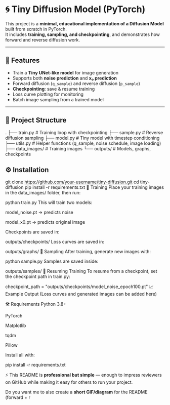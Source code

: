 # 🌀 Tiny Diffusion Model (PyTorch)

This project is a **minimal, educational implementation of a Diffusion Model** built from scratch in PyTorch.  
It includes **training, sampling, and checkpointing**, and demonstrates how forward and reverse diffusion work.

---

## 📌 Features
- Train a **Tiny UNet-like model** for image generation
- Supports both **noise prediction** and **x₀ prediction**
- Forward diffusion (`q_sample`) and reverse diffusion (`p_sample`)
- **Checkpointing**: save & resume training
- Loss curve plotting for monitoring
- Batch image sampling from a trained model

---

## 📂 Project Structure
.
├── train.py # Training loop with checkpointing
├── sample.py # Reverse diffusion sampling
├── model.py # Tiny model with timestep conditioning
├── utils.py # Helper functions (q_sample, noise schedule, image loading)
├── data_images/ # Training images
└── outputs/ # Models, graphs, checkpoints


## ⚙️ Installation

git clone https://github.com/your-username/tiny-diffusion.git
cd tiny-diffusion
pip install -r requirements.txt
🚀 Training
Place your training images in the data_images/ folder, then run:

python train.py
This will train two models:

model_noise.pt → predicts noise

model_x0.pt → predicts original image

Checkpoints are saved in:

outputs/checkpoints/
Loss curves are saved in:

outputs/graphs/
🎨 Sampling
After training, generate new images with:

python sample.py
Samples are saved inside:

outputs/samples/
🔄 Resuming Training
To resume from a checkpoint, set the checkpoint path in train.py:

checkpoint_path = "outputs/checkpoints/model_noise_epoch100.pt"
📈 Example Output
(Loss curves and generated images can be added here)

🛠️ Requirements
Python 3.8+

PyTorch

Matplotlib

tqdm

Pillow

Install all with:

pip install -r requirements.txt


⚡ This README is **professional but simple** — enough to impress reviewers on GitHub while making it easy for others to run your project.  

Do you want me to also create a **short GIF/diagram** for the README (forward + r
